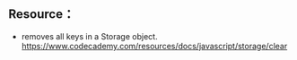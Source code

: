 ## Resource：

- removes all keys in a Storage object.
https://www.codecademy.com/resources/docs/javascript/storage/clear
